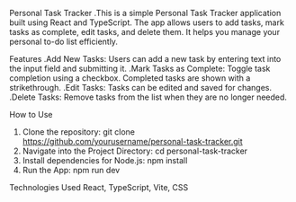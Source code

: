Personal Task Tracker
.This is a simple Personal Task Tracker application built using React and TypeScript. The app allows users to add tasks, mark tasks as complete, edit tasks, and delete them. It helps you manage your personal to-do list efficiently.

Features
.Add New Tasks: Users can add a new task by entering text into the input field and submitting it.
.Mark Tasks as Complete: Toggle task completion using a checkbox. Completed tasks are shown with a strikethrough.
.Edit Tasks: Tasks can be edited and saved for changes.
.Delete Tasks: Remove tasks from the list when they are no longer needed.

How to Use
1. Clone the repository: git clone https://github.com/yourusername/personal-task-tracker.git
2. Navigate into the Project Directory: cd personal-task-tracker
3. Install dependencies for Node.js: npm install
4. Run the App: npm run dev

Technologies Used
React, TypeScript, Vite, CSS
